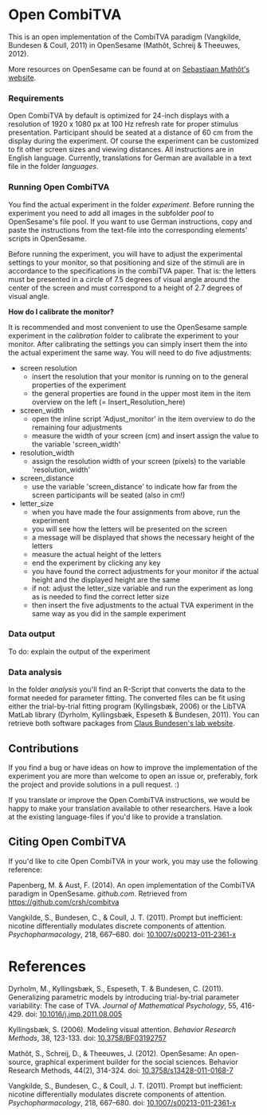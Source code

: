 # Open CombiTVA
This is an open implementation of the CombiTVA paradigm (Vangkilde, Bundesen & Coull, 2011) in OpenSesame (Mathôt, Schreij & Theeuwes, 2012).

More resources on OpenSesame can be found at on [Sebastiaan Mathôt's website](http://osdoc.cogsci.nl/).

### Requirements
Open CombiTVA by default is optimized for 24-inch displays with a resolution of 1920 x 1080 px at 100 Hz refresh rate for proper stimulus presentation. Participant should be seated at a distance of 60 cm from the display during the experiment. Of course the experiment can be customized to fit other screen sizes and viewing distances. All instructions are in English language. Currently, translations for German are available in a text file in the folder *languages*.

### Running Open CombiTVA
You find the actual experiment in the folder *experiment*. Before running the experiment you need to add all images in the subfolder *pool* to OpenSesame's file pool. If you want to use German instructions, copy and paste the instructions from the text-file into the corresponding elements' scripts in OpenSesame.

Before running the experiment, you will have to adjust the experimental settings to your monitor, so that positioning and size of the stimuli are in accordance to the specifications in the combiTVA paper. That is: the letters must be presented in a circle of 7.5 degrees of visual angle around the center of the screen and must correspond to a height of 2.7 degrees of visual angle. 

__How do I calibrate the monitor?__

It is recommended and most convenient to use the OpenSesame sample experiment in the *calibration* folder to calibrate the experiment to your monitor. After calibrating the settings you can simply insert them the into the actual experiment the same way. You will need to do five adjustments:

* screen resolution
  * insert the resolution that your monitor is running on to the general properties of the experiment
  * the general properties are found in the upper most item in the item overview on the left (= Insert_Resolution_here)
* screen_width
  * open the inline script 'Adjust_monitor' in the item overview to do the remaining four adjustments
  * measure the width of your screen (cm) and insert assign the value to the variable 'screen_width'
* resolution_width
  * assign the resolution width of your screen (pixels) to the variable 'resolution_width'
* screen_distance
  * use the variable 'screen_distance' to indicate how far from the screen participants will be seated (also in cm!)
* letter_size
  * when you have made the four assignments from above, run the experiment
  * you will see how the letters will be presented on the screen
  * a message will be displayed that shows the necessary height of the letters
  * measure the actual height of the letters
  * end the experiment by clicking any key
  * you have found the correct adjustments for your monitor if the actual height and the displayed height are the same
  * if not: adjust the letter_size variable and run the experiment as long as is needed to find the correct letter size 
  * then insert the five adjustments to the actual TVA experiment in the same way as you did in the sample experiment


### Data output
To do: explain the output of the experiment



### Data analysis
In the folder *analysis* you'll find an R-Script that converts the data to the format needed for parameter fitting. The converted files can be fit using either the trial-by-trial fitting program (Kyllingsbæk, 2006) or the LibTVA MatLab library (Dyrholm, Kyllingsbæk, Espeseth & Bundesen, 2011). You can retrieve both software packages from [Claus Bundesen's lab website](http://cvc.psy.ku.dk/resources/).

## Contributions
If you find a bug or have ideas on how to improve the implementation of the experiment you are more than welcome to open an issue or, preferably, fork the project and provide solutions in a pull request. :)

If you translate or improve the Open CombiTVA instructions, we would be happy to make your translation available to other researchers. Have a look at the existing language-files if you'd like to provide a translation.

## Citing Open CombiTVA
If you'd like to cite Open CombiTVA in your work, you may use the following reference:

Papenberg, M. & Aust, F. (2014). An open implementation of the CombiTVA paradigm in OpenSesame. *github.com*. Retrieved from https://github.com/crsh/combitva

Vangkilde, S., Bundesen, C., & Coull, J. T. (2011). Prompt but inefficient: nicotine differentially modulates discrete components of attention. *Psychopharmacology*, 218, 667–680. doi: [10.1007/s00213-011-2361-x](http://dx.doi.org/10.1007/s00213-011-2361-x)

# References
Dyrholm, M., Kyllingsbæk, S., Espeseth, T. & Bundesen, C. (2011). Generalizing parametric models by introducing trial-by-trial parameter variability: The case of TVA. *Journal of Mathematical Psychology*, 55, 416-429. doi: [10.1016/j.jmp.2011.08.005](http://dx.doi.org/10.1016/j.jmp.2011.08.005)

Kyllingsbæk, S. (2006). Modeling visual attention. *Behavior Research Methods*, 38, 123-133. doi: [10.3758/BF03192757](http://dx.doi.org/10.3758/BF03192757)

Mathôt, S., Schreij, D., & Theeuwes, J. (2012). OpenSesame: An open-source, graphical experiment builder for the social sciences. Behavior Research Methods, 44(2), 314-324. doi: [10.3758/s13428-011-0168-7](http://dx.doi.org/10.3758/s13428-011-0168-7)

Vangkilde, S., Bundesen, C., & Coull, J. T. (2011). Prompt but inefficient: nicotine differentially modulates discrete components of attention. *Psychopharmacology*, 218, 667–680. doi: [10.1007/s00213-011-2361-x](http://dx.doi.org/10.1007/s00213-011-2361-x)
